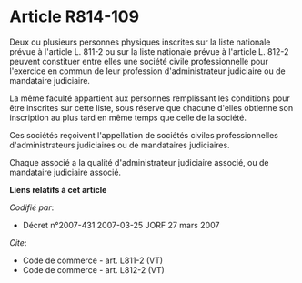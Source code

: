 # Article R814-109

Deux ou plusieurs personnes physiques inscrites sur la liste nationale prévue à l'article L. 811-2 ou sur la liste nationale
prévue à l'article L. 812-2 peuvent constituer entre elles une société civile professionnelle pour l'exercice en commun de
leur profession d'administrateur judiciaire ou de mandataire judiciaire. 

La même faculté appartient aux personnes remplissant les conditions pour être inscrites sur cette liste, sous réserve que
chacune d'elles obtienne son inscription au plus tard en même temps que celle de la société. 

Ces sociétés reçoivent l'appellation de sociétés civiles professionnelles d'administrateurs judiciaires ou de mandataires
judiciaires. 

Chaque associé a la qualité d'administrateur judiciaire associé, ou de mandataire judiciaire associé.

**Liens relatifs à cet article**

_Codifié par_:

  - Décret n°2007-431 2007-03-25 JORF 27 mars 2007

_Cite_:

  - Code de commerce - art. L811-2 (VT)
  - Code de commerce - art. L812-2 (VT)
